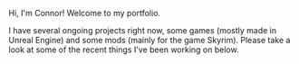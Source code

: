 Hi, I'm Connor! Welcome to my portfolio.

I have several ongoing projects right now, some games (mostly made in Unreal Engine) and some mods (mainly for the game Skyrim). Please take a look at some of the recent things I've been working on below.










<!--
**CSlaterDev/CSlaterDev** is a ✨ _special_ ✨ repository because its `README.md` (this file) appears on your GitHub profile.

Here are some ideas to get you started:

- 🔭 I’m currently working on ...
- 🌱 I’m currently learning ...
- 👯 I’m looking to collaborate on ...
- 🤔 I’m looking for help with ...
- 💬 Ask me about ...
- 📫 How to reach me: ...
- 😄 Pronouns: ...
- ⚡ Fun fact: ...
-->
